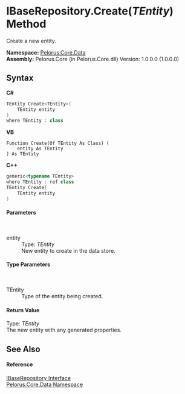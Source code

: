 # IBaseRepository.Create(*TEntity*) Method 
 

Create a new entity.

**Namespace:**&nbsp;<a href="E27DB326">Pelorus.Core.Data</a><br />**Assembly:**&nbsp;Pelorus.Core (in Pelorus.Core.dll) Version: 1.0.0.0 (1.0.0.0)

## Syntax

**C#**<br />
``` C#
TEntity Create<TEntity>(
	TEntity entity
)
where TEntity : class

```

**VB**<br />
``` VB
Function Create(Of TEntity As Class) ( 
	entity As TEntity
) As TEntity
```

**C++**<br />
``` C++
generic<typename TEntity>
where TEntity : ref class
TEntity Create(
	TEntity entity
)
```


#### Parameters
&nbsp;<dl><dt>entity</dt><dd>Type: *TEntity*<br />New entity to create in the data store.</dd></dl>

#### Type Parameters
&nbsp;<dl><dt>TEntity</dt><dd>Type of the entity being created.</dd></dl>

#### Return Value
Type: *TEntity*<br />The new entity with any generated properties.

## See Also


#### Reference
<a href="30329654">IBaseRepository Interface</a><br /><a href="E27DB326">Pelorus.Core.Data Namespace</a><br />